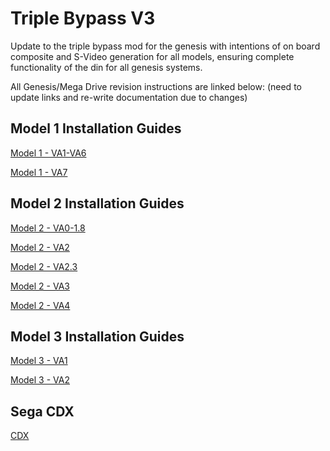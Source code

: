 # Triple Bypass V3
Update to the triple bypass mod for the genesis with intentions of on board composite and S-Video generation for all models, ensuring complete functionality of the din for all genesis systems.

All Genesis/Mega Drive revision instructions are linked below:
(need to update links and re-write documentation due to changes)
## Model 1 Installation Guides
[Model 1 - VA1-VA6](https://github.com/zaxour/TripleBypassV2Plus/blob/main/Documentation/3BP%20-%20M1VA0-VA6.pdf) 

[Model 1 - VA7](https://github.com/zaxour/TripleBypassV2Plus/blob/main/Documentation/3BP%20-%20M1VA7.pdf)
## Model 2 Installation Guides
[Model 2 - VA0-1.8](https://github.com/zaxour/TripleBypassV2Plus/blob/main/Documentation/3BP%20-%20M2VA0-1_8.pdf)

[Model 2 - VA2](https://github.com/zaxour/TripleBypassV2Plus/blob/main/Documentation/3BP%20-%20M2VA2.pdf)

[Model 2 - VA2.3](https://github.com/zaxour/TripleBypassV2Plus/blob/main/Documentation/3BP%20-%20M2VA2_3.pdf)

[Model 2 - VA3](https://github.com/zaxour/TripleBypassV2Plus/blob/main/Documentation/3BP%20-%20M2VA3.pdf)

[Model 2 - VA4](https://github.com/zaxour/TripleBypassV2Plus/blob/main/Documentation/3BP%20-%20M2VA4.pdf)

## Model 3 Installation Guides
[Model 3 - VA1](https://github.com/zaxour/TripleBypassV2Plus/blob/main/Documentation/3BP%20-%20M3VA1.pdf)

[Model 3 - VA2](https://github.com/zaxour/TripleBypassV2Plus/blob/main/Documentation/3BP%20-%20M3VA2.pdf)

## Sega CDX
[CDX](https://github.com/zaxour/TripleBypassV2Plus/blob/main/Documentation/3BP%20-%20CDX.pdf)

